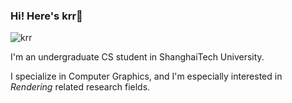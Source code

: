 ### Hi! Here's krr👋

![krr](https://komarev.com/ghpvc/?username=kririae)

I'm an undergraduate CS student in ShanghaiTech University.

I specialize in Computer Graphics, and I'm especially interested in *Rendering* related research fields.
